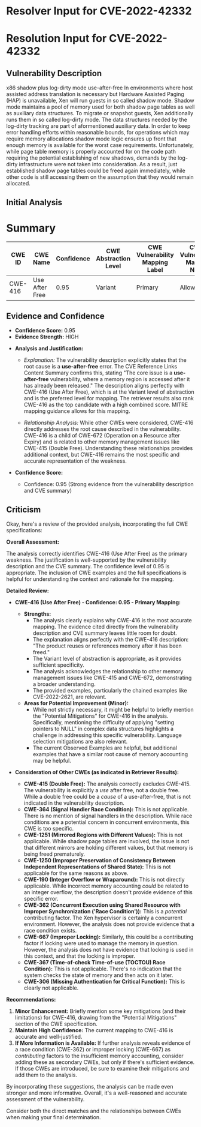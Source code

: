 # Resolver Input for CVE-2022-42332

# Resolution Input for CVE-2022-42332

## Vulnerability Description
x86 shadow plus log-dirty mode use-after-free In environments where host assisted address translation is necessary but Hardware Assisted Paging (HAP) is unavailable, Xen will run guests in so called shadow mode. Shadow mode maintains a pool of memory used for both shadow page tables as well as auxiliary data structures. To migrate or snapshot guests, Xen additionally runs them in so called log-dirty mode. The data structures needed by the log-dirty tracking are part of aformentioned auxiliary data. In order to keep error handling efforts within reasonable bounds, for operations which may require memory allocations shadow mode logic ensures up front that enough memory is available for the worst case requirements. Unfortunately, while page table memory is properly accounted for on the code path requiring the potential establishing of new shadows, demands by the log-dirty infrastructure were not taken into consideration. As a result, just established shadow page tables could be freed again immediately, while other code is still accessing them on the assumption that they would remain allocated.

## Initial Analysis
# Summary
| CWE ID | CWE Name | Confidence | CWE Abstraction Level | CWE Vulnerability Mapping Label | CWE-Vulnerability Mapping Notes |
|---|---|---|---|---|---|
| CWE-416 | Use After Free | 0.95 | Variant | Primary | Allowed |

## Evidence and Confidence

*   **Confidence Score:** 0.95
*   **Evidence Strength:** HIGH

- **Analysis and Justification:**  
  - *Explanation:* The vulnerability description explicitly states that the root cause is a **use-after-free** error. The CVE Reference Links Content Summary confirms this, stating "The core issue is a **use-after-free** vulnerability, where a memory region is accessed after it has already been released." The description aligns perfectly with CWE-416 (Use After Free), which is at the Variant level of abstraction and is the preferred level for mapping. The retriever results also rank CWE-416 as the top candidate with a high combined score. MITRE mapping guidance allows for this mapping.

  - *Relationship Analysis:* While other CWEs were considered, CWE-416 directly addresses the root cause described in the vulnerability. CWE-416 is a child of CWE-672 (Operation on a Resource after Expiry) and is related to other memory management issues like CWE-415 (Double Free). Understanding these relationships provides additional context, but CWE-416 remains the most specific and accurate representation of the weakness.

- **Confidence Score:**
  - Confidence: 0.95 (Strong evidence from the vulnerability description and CVE summary)

## Criticism
Okay, here's a review of the provided analysis, incorporating the full CWE specifications:

**Overall Assessment:**

The analysis correctly identifies CWE-416 (Use After Free) as the primary weakness. The justification is well-supported by the vulnerability description and the CVE summary. The confidence level of 0.95 is appropriate.  The inclusion of CWE examples and the full specifications is helpful for understanding the context and rationale for the mapping.

**Detailed Review:**

*   **CWE-416 (Use After Free) - Confidence: 0.95 - Primary Mapping:**
    *   **Strengths:**
        *   The analysis clearly explains why CWE-416 is the most accurate mapping. The evidence cited directly from the vulnerability description and CVE summary leaves little room for doubt.
        *   The explanation aligns perfectly with the CWE-416 description: "The product reuses or references memory after it has been freed."
        *   The Variant level of abstraction is appropriate, as it provides sufficient specificity.
        *   The analysis acknowledges the relationship to other memory management issues like CWE-415 and CWE-672, demonstrating a broader understanding.
        *   The provided examples, particularly the chained examples like CVE-2022-2621, are relevant.
    *   **Areas for Potential Improvement (Minor):**
        *   While not strictly necessary, it might be helpful to briefly mention the "Potential Mitigations" for CWE-416 in the analysis.  Specifically, mentioning the difficulty of applying "setting pointers to NULL" in complex data structures highlights a challenge in addressing this specific vulnerability. Language selection mitigations are also relevant.
        *   The current Observed Examples are helpful, but additional examples that have a similar root cause of memory accounting may be helpful.

*   **Consideration of Other CWEs (as indicated in Retriever Results):**

    *   **CWE-415 (Double Free):** The analysis correctly excludes CWE-415. The vulnerability is explicitly a *use* after free, not a double free. While a double free could be a *cause* of a use-after-free, that is not indicated in the vulnerability description.
    *   **CWE-364 (Signal Handler Race Condition):**  This is not applicable. There is no mention of signal handlers in the description.  While race conditions are a potential concern in concurrent environments, this CWE is too specific.
    *   **CWE-1251 (Mirrored Regions with Different Values):** This is not applicable. While shadow page tables are involved, the issue is not that different mirrors are holding different values, but that memory is being freed prematurely.
    *   **CWE-1250 (Improper Preservation of Consistency Between Independent Representations of Shared State):** This is not applicable for the same reasons as above.
    *   **CWE-190 (Integer Overflow or Wraparound):** This is not directly applicable. While incorrect memory accounting *could* be related to an integer overflow, the description doesn't provide evidence of this specific error.
    *   **CWE-362 (Concurrent Execution using Shared Resource with Improper Synchronization ('Race Condition')):** This is a *potential* contributing factor.  The Xen hypervisor is certainly a concurrent environment.  However, the analysis does not provide evidence that a race condition exists.
    *   **CWE-667 (Improper Locking):** Similarly, this could be a contributing factor if locking were used to manage the memory in question. However, the analysis does not have evidence that locking is used in this context, and that the locking is improper.
    *   **CWE-367 (Time-of-check Time-of-use (TOCTOU) Race Condition):** This is not applicable. There's no indication that the system checks the state of memory and then acts on it later.
    *   **CWE-306 (Missing Authentication for Critical Function):** This is clearly not applicable.

**Recommendations:**

1.  **Minor Enhancement:** Briefly mention some key mitigations (and their limitations) for CWE-416, drawing from the "Potential Mitigations" section of the CWE specification.
2.  **Maintain High Confidence:**  The current mapping to CWE-416 is accurate and well-justified.
3. **If More Information is Available:** If further analysis reveals evidence of a race condition (CWE-362) or improper locking (CWE-667) as *contributing* factors to the insufficient memory accounting, consider adding these as secondary CWEs, but only if there's sufficient evidence.  If those CWEs are introduced, be sure to examine their mitigations and add them to the analysis.

By incorporating these suggestions, the analysis can be made even stronger and more informative. Overall, it's a well-reasoned and accurate assessment of the vulnerability.

Consider both the direct matches and the relationships between CWEs
when making your final determination.
        